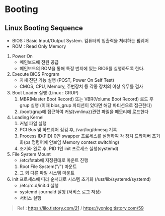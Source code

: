 # Booting

## Linux Booting Sequence
* BIOS : Basic Input/Output System. 컴퓨터의 입출력을 처리하는 펌웨어
* ROM : Read Only Memory
1. Power On
    * 메인보드에 전원 공급
    * 메인보드의 ROM을 통해 특정 번지에 있는 BIOS를 실행하도록 한다.
2. Execute BIOS Program
    * 자체 진단 기능 실행 (POST, Power On Self Test)
    * CMOS, CPU, Memory, 주변장치 등 각종 장치의 이상 유무를 검사
3. Boot Loader 실행 (Linux : GRUP)
    1) MBR(Master Boot Record) 또는 VBR(Volume Boot Record) 로드 후 grup 실행 (이때 bios_grup 파티션이 있다면 해당 파티션으로 접근한다)
    2) /boot/grup에 접근하여 커널(vmlinuz)관련 파일을 메모리에 로드한다
4. Loading Kernel
    1) 커널 파일 실행
    2) PCI Bus 및 하드웨어 점검 후, /var/log/dmesg 기록
    3) Process ID(PID) 0인 swapper 프로세스를 실행하여 각 장치 드라이버 초기화(ps 명령어에 안보임 Memory context switching)
    4) 초기화 완료 후, PID 1인 init 프로세스 실행(systemd)
5. File System Mount
    * /etc/fstab에 지정된대로 마운트 진행
    1) Root File System("/") 마운트
    2) 그 외 다른 파일 시스템 마운트
6. init 프로세스에 따라 순서대로 시스템 초기화 (/usr/lib/systemd/systemd)
    * /etc/rc.d/init.d 실행
    * systemd-journald 실행 (서비스 로그 저장)
    * 서비스 실행
> Ref : https://lilo.tistory.com/21 / https://yonlog.tistory.com/59